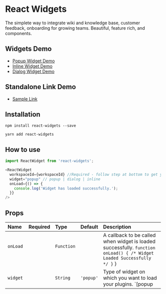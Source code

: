 # React Widgets

The simplete way to integrate wiki and knowledge base, customer feedback, onboarding for growing teams. Beautiful, feature rich, and components.

## Widgets Demo

- [Popup Widget Demo](https://www.due.work/use-cases/samples/popup.html)
- [Inline Widget Demo](https://www.due.work/use-cases/samples/inline.html)
- [Dialog Widget Demo](https://www.due.work/use-cases/samples/dialog.html)

## Standalone Link Demo

- [Sample Link](https://www.due.work/u/lsnWIg3c3G/help-and-support/lsnWIg3c3G)

## Installation

```
npm install react-widgets --save
```

```
yarn add react-widgets
```

## How to use

```js
import ReactWidget from 'react-widgets';
```

```js
<ReactWidget
  workspaceId={workspaceId} //Required - follow step at bottom to get your workspaceId
  widget="popup" // popup | dialog | inline
  onLoad={() => {
    console.log('Widget has loaded successfully.');
  }}
/>
```

## Props

| Name           | Required | Type         | Default   | Description                                                                                                            |
| :------------- | :------- | :----------- | :-------- | :--------------------------------------------------------------------------------------------------------------------- |
| `onLoad`       |          | `Function`   |           | A callback to be called when widget is loaded successfully. `function onLoad() { /* Widget Loaded Successfully */ }` } |
| `widget`       |          | `String`     | `'popup'` | Type of widget on which you want to load your plugins. `[popup|dialog|inline]`                                         |
